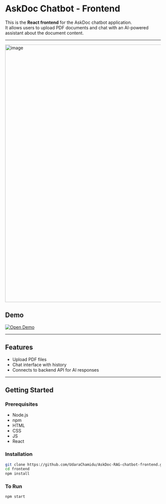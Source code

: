 # AskDoc Chatbot - Frontend

This is the **React frontend** for the AskDoc chatbot application.  
It allows users to upload PDF documents and chat with an AI-powered assistant about the document content.

---
<img width="1103" height="831" alt="image" src="https://github.com/user-attachments/assets/07214ea6-2f85-496f-bb86-0b59b382e8fa" />

## Demo

[![Open Demo](https://img.shields.io/badge/Open-Demo-blue?style=for-the-badge&logo=google-chrome)](http://your-demo-url.com)  
<!-- Replace `http://your-demo-url.com` with your actual deployed frontend demo URL -->

---

## Features

- Upload PDF files
- Chat interface with history
- Connects to backend API for AI responses

---

## Getting Started

### Prerequisites

- Node.js 
- npm
- HTML
- CSS
- JS
- React

### Installation

```bash
git clone https://github.com/UdaraChamidu/AskDoc-RAG-chatbot-frontend.git
cd frontend
npm install
```

### To Run
```
npm start
```
